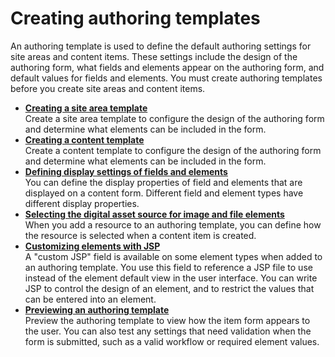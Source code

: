 # Creating authoring templates


An authoring template is used to define the default authoring settings for site areas and content items. These settings include the design of the authoring form, what fields and elements appear on the authoring form, and default values for fields and elements. You must create authoring templates before you create site areas and content items.

-   **[Creating a site area template](wcm_dev_auth-temp_creating_site_area.md)**  
Create a site area template to configure the design of the authoring form and determine what elements can be included in the form.
-   **[Creating a content template](wcm_dev_auth-temp_creating_content.md)**  
Create a content template to configure the design of the authoring form and determine what elements can be included in the form.
-   **[Defining display settings of fields and elements](wcm_dev_auth-temp_fields.md)**  
You can define the display properties of field and elements that are displayed on a content form. Different field and element types have different display properties.
-   **[Selecting the digital asset source for image and file elements](dam_wcm_select.md)**  
When you add a resource to an authoring template, you can define how the resource is selected when a content item is created.
-   **[Customizing elements with JSP](wcm_dev_custom_jsp.md)**  
A "custom JSP" field is available on some element types when added to an authoring template. You use this field to reference a JSP file to use instead of the element default view in the user interface. You can write JSP to control the design of an element, and to restrict the values that can be entered into an element.
-   **[Previewing an authoring template](wcm_dev_auth-temp_preview.md)**  
Preview the authoring template to view how the item form appears to the user. You can also test any settings that need validation when the form is submitted, such as a valid workflow or required element values.

